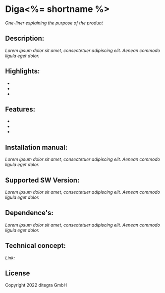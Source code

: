 # Diga<%= shortname %>
_One-liner explaining the purpose of the product_

## Description:
_Lorem ipsum dolor sit amet, consectetuer adipiscing elit. Aenean commodo ligula eget dolor._

## Highlights:
-
- 
- 

## Features:
-
-
-

## Installation manual:
_Lorem ipsum dolor sit amet, consectetuer adipiscing elit. Aenean commodo ligula eget dolor._

## Supported SW Version:
_Lorem ipsum dolor sit amet, consectetuer adipiscing elit. Aenean commodo ligula eget dolor._

## Dependence's:
_Lorem ipsum dolor sit amet, consectetuer adipiscing elit. Aenean commodo ligula eget dolor._

## Technical concept:
_Link:_

## License
Copyright 2022 ditegra GmbH